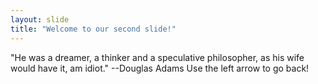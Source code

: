 ```yaml
---
layout: slide
title: "Welcome to our second slide!"
---
```

"He was a dreamer, a thinker and a speculative philosopher, as his wife would have it, am idiot." --Douglas Adams
Use the left arrow to go back!
